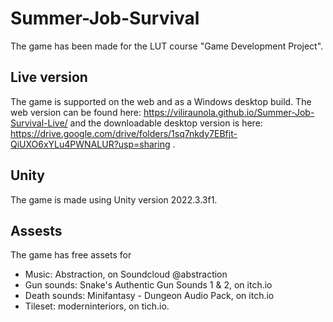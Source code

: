 # Summer-Job-Survival

The game has been made for the LUT course "Game Development Project".

## Live version

The game is supported on the web and as a Windows desktop build. The web version can be found here: https://viliraunola.github.io/Summer-Job-Survival-Live/ and the downloadable desktop version is here: https://drive.google.com/drive/folders/1sq7nkdy7EBfjt-QiUXO6xYLu4PWNALUR?usp=sharing .

## Unity

The game is made using Unity version 2022.3.3f1.

## Assests

The game has free assets for 
- Music:  Abstraction, on Soundcloud @abstraction
- Gun sounds: Snake's Authentic Gun Sounds 1 & 2, on itch.io
- Death sounds: Minifantasy - Dungeon Audio Pack, on itch.io
- Tileset: moderninteriors, on tich.io.

